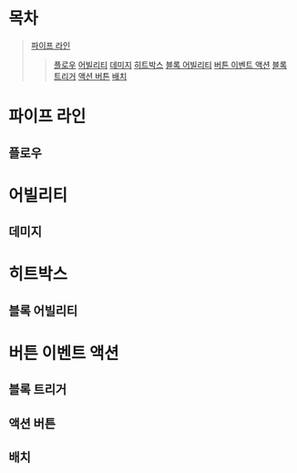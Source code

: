 ```
```
# 목차
> [파이프 라인](#)
>  >[플로우](#)
> [어빌리티](#)
>  >[데미지](#)
> [히트박스](#)
>  >[블록 어빌리티](#)
>[버튼 이벤트 액션](#)
>  >[블록 트리거](#)
>  >[액션 버튼](#)
  >>[배치](#)

# 파이프 라인
  ## 플로우
# 어빌리티
  ## 데미지
# 히트박스
  ## 블록 어빌리티
# 버튼 이벤트 액션
  ## 블록 트리거
  ## 액션 버튼
  ## 배치

